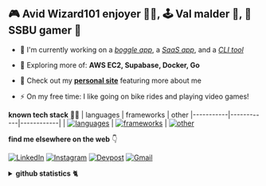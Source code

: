 <h2>🎮 Avid Wizard101 enjoyer 🧙‍♂️, 🕹️ Val malder 😤, 🎯 SSBU gamer 🤪</h2>

- 🔭 I'm currently working on a [_boggle app_](https://github.com/andrearcaina/pyggle), a [_SaaS app_](https://github.com/andrearcaina/vivid), and a [_CLI tool_](https://github.com/andrearcaina/CoinWatch)
- 🌱 Exploring more of: **AWS EC2, Supabase, Docker, Go**

- 💬 Check out my [**personal site**](https://andrearcaina.vercel.app/) featuring more about me

- ⚡ On my free time: I like going on bike rides and playing video games!

**known tech stack** 🧑‍💻
| languages | frameworks | other
|-----------|------------|------------|
| [![languages](https://skillicons.dev/icons?i=python,javascript,typescript,java,rust,c&perline=3)](https://github.com/tandpfun/skill-icons) | [![frameworks](https://skillicons.dev/icons?i=flask,django,nextjs,expressjs,react,tailwind&perline=3)](https://github.com/tandpfun/skill-icons) | [![other](https://skillicons.dev/icons?i=mysql,postgresql,docker,git,neovim,bash,nodejs,bun&perline=4)](https://github.com/tandpfun/skill-icons)

**find me elsewhere on the web** 👇 

[![LinkedIn](https://skillicons.dev/icons?i=linkedin)](https://www.linkedin.com/in/andre-arcaina/) 
[![Instagram](https://skillicons.dev/icons?i=instagram)](https://instagram.com/azdrx) 
[![Devpost](https://skillicons.dev/icons?i=devto)](https://devpost.com/andrearcaina)
[![Gmail](https://skillicons.dev/icons?i=gmail)](mailto:dtandre331@gmail.com)

<details>
<summary>
<b>github statistics</b> 🐈
</summary>

![Visitors](https://komarev.com/ghpvc/?username=andrearcaina&label=Visitors&style=plastic)

| <img src="https://github-readme-stats.vercel.app/api/top-langs/?username=andrearcaina&layout=compact&theme=tokyonight&hide_border=true&exclude_repo=the-www-blog,clean-water-foundation&hide_progress=false&&langs_count=6" alt="andrearcaina" /> | <img src="https://github-readme-streak-stats.herokuapp.com?user=andrearcaina&theme=tokyonight&hide_border=true" alt="andrearcaina" /> |
|-----------|-----------|
</details>
